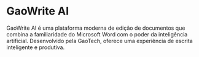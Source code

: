 # GaoWrite AI

GaoWrite AI é uma plataforma moderna de edição de documentos que combina a familiaridade do Microsoft Word com o poder da inteligência artificial. Desenvolvido pela GaoTech, oferece uma experiência de escrita inteligente e produtiva.
